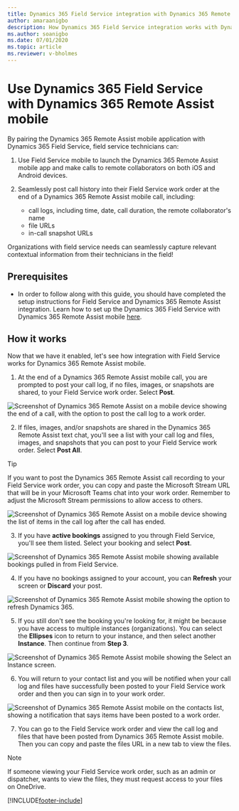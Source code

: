```yaml
---
title: Dynamics 365 Field Service integration with Dynamics 365 Remote Assist mobile
author: amaraanigbo
description: How Dynamics 365 Field Service integration works with Dynamics 365 Remote Assist mobile
ms.author: soanigbo
ms.date: 07/01/2020
ms.topic: article
ms.reviewer: v-bholmes
---
```


# Use Dynamics 365 Field Service with Dynamics 365 Remote Assist mobile

By pairing the Dynamics 365 Remote Assist mobile application with Dynamics 365 Field Service, field service technicians can:

1. Use Field Service mobile to launch the Dynamics 365 Remote Assist mobile app and make calls to remote collaborators on both iOS and Android devices.

2. Seamlessly post call history into their Field Service work order at the end of a Dynamics 365 Remote Assist mobile call, including:

   - call logs, including time, date, call duration, the remote collaborator's name
   - file URLs
   - in-call snapshot URLs

Organizations with field service needs can seamlessly capture relevant contextual information from their technicians in the field!

## Prerequisites

- In order to follow along with this guide, you should have completed the setup instructions for Field Service and Dynamics 365 Remote Assist integration. Learn how to set up the Dynamics 365 Field Service with Dynamics 365 Remote Assist mobile [here](../troubleshoot-field-service.md).

## How it works

Now that we have it enabled, let's see how integration with Field Service works for Dynamics 365 Remote Assist mobile.

1. At the end of a Dynamics 365 Remote Assist mobile call, you are prompted to post your call log, if no files, images, or snapshots are shared, to your Field Service work order. Select **Post**.

![Screenshot of Dynamics 365 Remote Assist on a mobile device showing the end of a call, with the option to post the call log to a work order.](./media/postfs_2.png "Call log")

2. If files, images, and/or snapshots are shared in the Dynamics 365 Remote Assist text chat, you'll see a list with your call log and files, images, and snapshots that you can post to your Field Service work order. Select **Post All**.

> [!Tip]
> If you want to post the Dynamics 365 Remote Assist call recording to your Field Service work order, you can copy and paste the Microsoft Stream URL that will be in your Microsoft Teams chat into your work order. Remember to adjust the Microsoft Stream permissions to allow access to others.

![Screenshot of Dynamics 365 Remote Assist on a mobile device showing the list of items in the call log after the call has ended.](./media/postfs_1.png) 

3. If you have **active bookings** assigned to you through Field Service, you'll see them listed. Select your booking and select **Post**.

![Screenshot of Dynamics 365 Remote Assist mobile showing available bookings pulled in from Field Service.](./media/post_1.png "Select Booking")

4. If you have no bookings assigned to your account, you can **Refresh** your screen or **Discard** your post.

![Screenshot of Dynamics 365 Remote Assist mobile showing the option to refresh Dynamics 365.](./media/post_3.png "No Bookings")

5. If you still don't see the booking you're looking for, it might be because you have access to multiple instances (organizations). You can select the **Ellipses** icon to return to your instance, and then select another **Instance**. Then continue from **Step 3**.

![Screenshot of Dynamics 365 Remote Assist mobile showing the Select an Instance screen.](./media/post_2.png "Select Instance")

6. You will return to your contact list and you will be notified when your call log and files have successfully been posted to your Field Service work order and then you can sign in to your work order.

![Screenshot of Dynamics 365 Remote Assist mobile on the contacts list, showing a notification that says items have been posted to a work order.](./media/postfs_3.png "End of call notification")

7. You can go to the Field Service work order and view the call log and files that have been posted from Dynamics 365 Remote Assist mobile. Then you can copy and paste the files URL in a new tab to view the files.

> [!Note]
> If someone viewing your Field Service work order, such as an admin or dispatcher, wants to view the files, they must request access to your files on OneDrive. 


[!INCLUDE[footer-include](../../includes/footer-banner.md)]

